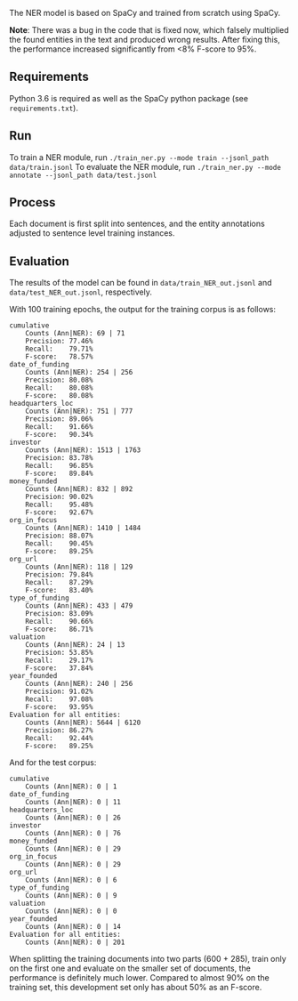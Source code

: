 The NER model is based on SpaCy and trained from scratch using SpaCy.

__Note__: There was a bug in the code that is fixed now, which falsely multiplied the found entities in the text and produced wrong results. After fixing this, the performance increased significantly from <8% F-score to 95%.

## Requirements
Python 3.6 is required as well as the SpaCy python package (see `requirements.txt`).

## Run
To train a NER module, run `./train_ner.py --mode train --jsonl_path data/train.jsonl`
To evaluate the NER module, run `./train_ner.py --mode annotate --jsonl_path data/test.jsonl`

## Process
Each document is first split into sentences, and the entity annotations adjusted to sentence level training instances. 

## Evaluation
The results of the model can be found in `data/train_NER_out.jsonl` and `data/test_NER_out.jsonl`, respectively.

With 100 training epochs, the output for the training corpus is as follows:
```
cumulative
	Counts (Ann|NER): 69 | 71
	Precision: 77.46%
	Recall:    79.71%
	F-score:   78.57%
date_of_funding
	Counts (Ann|NER): 254 | 256
	Precision: 80.08%
	Recall:    80.08%
	F-score:   80.08%
headquarters_loc
	Counts (Ann|NER): 751 | 777
	Precision: 89.06%
	Recall:    91.66%
	F-score:   90.34%
investor
	Counts (Ann|NER): 1513 | 1763
	Precision: 83.78%
	Recall:    96.85%
	F-score:   89.84%
money_funded
	Counts (Ann|NER): 832 | 892
	Precision: 90.02%
	Recall:    95.48%
	F-score:   92.67%
org_in_focus
	Counts (Ann|NER): 1410 | 1484
	Precision: 88.07%
	Recall:    90.45%
	F-score:   89.25%
org_url
	Counts (Ann|NER): 118 | 129
	Precision: 79.84%
	Recall:    87.29%
	F-score:   83.40%
type_of_funding
	Counts (Ann|NER): 433 | 479
	Precision: 83.09%
	Recall:    90.66%
	F-score:   86.71%
valuation
	Counts (Ann|NER): 24 | 13
	Precision: 53.85%
	Recall:    29.17%
	F-score:   37.84%
year_founded
	Counts (Ann|NER): 240 | 256
	Precision: 91.02%
	Recall:    97.08%
	F-score:   93.95%
Evaluation for all entities:
	Counts (Ann|NER): 5644 | 6120
	Precision: 86.27%
	Recall:    92.44%
	F-score:   89.25%
```

And for the test corpus:
```
cumulative
	Counts (Ann|NER): 0 | 1
date_of_funding
	Counts (Ann|NER): 0 | 11
headquarters_loc
	Counts (Ann|NER): 0 | 26
investor
	Counts (Ann|NER): 0 | 76
money_funded
	Counts (Ann|NER): 0 | 29
org_in_focus
	Counts (Ann|NER): 0 | 29
org_url
	Counts (Ann|NER): 0 | 6
type_of_funding
	Counts (Ann|NER): 0 | 9
valuation
	Counts (Ann|NER): 0 | 0
year_founded
	Counts (Ann|NER): 0 | 14
Evaluation for all entities:
	Counts (Ann|NER): 0 | 201
```

When splitting the training documents into two parts (600 + 285), train only on the first one and evaluate on the smaller set of documents, the performance is definitely much lower. Compared to almost 90% on the training set, this development set only has about 50% as an F-score.